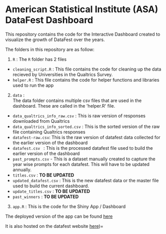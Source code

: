 # American Statistical Institute (ASA) DataFest Dashboard

This repository contains the code for the Interactive Dashboard created to visualize the growth of DataFest over the years. 

The folders in this repository are as follow:  

1. `R` :
The `R` folder has 2 files  

- `cleaning_script.R` : This file contains the code for cleaning up the data recieved by Universities in the Qualtrics Survey. 
- `helper.R` : This file contains the code for helper functions and libraries used to run the app

2. `data` :  
The data folder contains multiple csv files that are used in the dashboard. These are called in the 'helper.R' file.  
- `data_qualtrics_info_raw.csv` : This is raw version of responses downloaded from Qualtrics
- `data_qualtrics_info_sorted.csv` : This is the sorted version of the raw file containing Qualtrics responses
- `datafest-raw.csv`: This is the raw version of datafest data collected for the earlier version of the dashboard
- `datafest.csv ` : This is the processed datafest file used to build the earlier version of the dashboard
- `past_prompts.csv` - This is a dataset manually created to capture the year wise prompts for each datafest. This will have to be updated annually.
- `titles.csv` : **TO BE UPDATED**
- `updated_datafest.csv` : This is the new datafest data or the master file used to build the current dashboard.
- `update_titles.csv` : **TO BE UPDATED**
- `past_winners` : **TO BE UPDATED**

3. `app.R` : This is the code for the Shiny App /  Dashboard


The deployed version of the app can be found [here](https://allis.shinyapps.io/datafest/) 

It is also hosted on the datafest website [here](https://asa-datafest.netlify.app/))=
